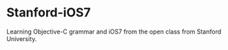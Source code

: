 # Stanford-iOS7
Learning Objective-C grammar and iOS7 from the open class from Stanford University.
